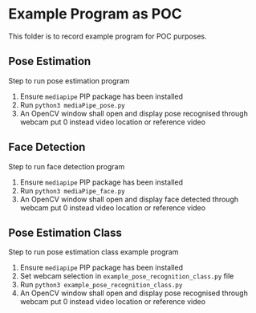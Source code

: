 # Example Program as POC
This folder is to record example program for POC purposes.

## Pose Estimation
Step to run pose estimation program  

1. Ensure `mediapipe` PIP package has been installed
2. Run `python3 mediaPipe_pose.py`  
3. An OpenCV window shall open and display pose recognised through webcam put 0 instead video location or reference video

## Face Detection
Step to run face detection program  

1. Ensure `mediapipe` PIP package has been installed
2. Run `python3 mediaPipe_face.py`  
3. An OpenCV window shall open and display face detected through webcam put 0 instead video location or reference video

## Pose Estimation Class
Step to run pose estimation class example program  

1. Ensure `mediapipe` PIP package has been installed
2. Set webcam selection in `example_pose_recognition_class.py` file
3. Run `python3 example_pose_recognition_class.py`
4. An OpenCV window shall open and display pose recognised through webcam put 0 instead video location or reference video